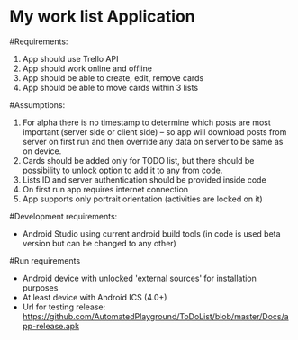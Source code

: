 # My work list Application

#Requirements:
1. App should use Trello API
2. App should work online and offline
3. App should be able to create, edit, remove cards
4. App should be able to move cards within 3 lists

#Assumptions:
1. For alpha there is no timestamp to determine which posts are most important (server side or client side) – so app will download posts from server on first run and then override any data on server to be same as on device.
2. Cards should be added only for TODO list, but there should be possibility to unlock option to add it to any from code.
3. Lists ID and server authentication should be provided inside code
4. On first run app requires internet connection
5. App supports only portrait orientation (activities are locked on it)


#Development requirements:
- Android Studio using current android build tools (in code is used beta version but can be changed to any other)

#Run requirements
- Android device with unlocked 'external sources' for installation purposes
- At least device with Android ICS (4.0+)
- Url for testing release: https://github.com/AutomatedPlayground/ToDoList/blob/master/Docs/app-release.apk
